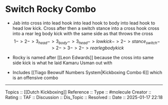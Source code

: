 # Switch Rocky Combo


- Jab into cross into lead hook into lead hook to body into lead hook to head low kick. Cross after then a switch stance into a cross hook cross into a rear leg body kick with the same side as that throws the cross
$$
1 -> 2 -> 3_{head} -> 3_{body} -> 3_{head} -> low kick -> 2 -> stance_{switch} -> 2 -> 3 -> 2 -> rear leg body kick
$$

- Rocky is named after [[Leon Edwards]] because the cross into same side kick is what he laid Kamaru Usman out with
- Includes [[Tiago Beowulf Numbers System|Kickboxing Combo 6]] which is an offensive combo
---
Topics ::  [[Dutch Kickboxing]] 
Reference ::
Type :: #molecule
Creator ::
Rating ::
TAF ::
Discussion ::
Dis_Topic :: 
Resolved ::
Date :: 2025-01-17 22:18
